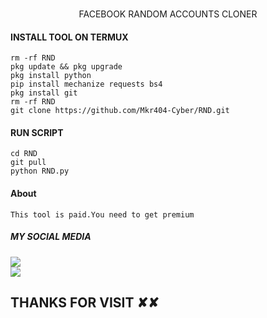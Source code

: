 
</br>
<p align="center">
      FACEBOOK RANDOM ACCOUNTS CLONER
</p>

#### INSTALL TOOL ON TERMUX
```shell
rm -rf RND
pkg update && pkg upgrade
pkg install python
pip install mechanize requests bs4
pkg install git
rm -rf RND
git clone https://github.com/Mkr404-Cyber/RND.git
```
#### RUN SCRIPT
```shell
cd RND
git pull
python RND.py
```
#### About
```shell
This tool is paid.You need to get premium 
```

##### MY SOCIAL MEDIA

[![](https://img.shields.io/badge/Github-black?logo=Github&logoColor=red&labelColor=black)](https://github.com/X-R-404) <br>
[![](https://img.shields.io/badge/Facebook-black?logo=Facebook&logoColor=red&labelColor=black)](https://www.facebook.com/X.R.404) <br>


<h2> THANKS FOR VISIT ✘✘ <h2\>
